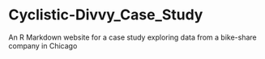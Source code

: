 # Cyclistic-Divvy_Case_Study
An R Markdown website for a case study exploring data from a bike-share company in Chicago
